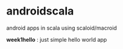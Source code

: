 androidscala
===================

android apps in scala using scaloid/macroid

**week1hello** : just simple hello world app
